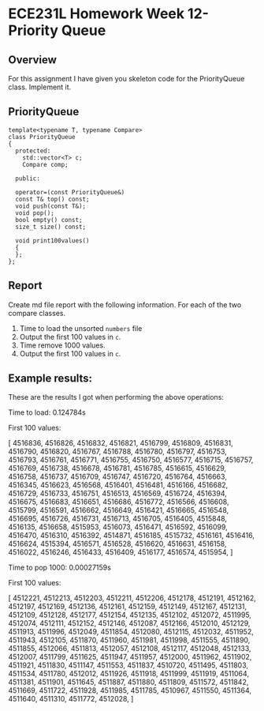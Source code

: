 
# ECE231L Homework Week 12- Priority Queue

## Overview

For this assignment I have given you skeleton code for the PriorityQueue class.
Implement it.

## PriorityQueue

```
template<typename T, typename Compare>
class PriorityQueue
{
  protected:
    std::vector<T> c;
    Compare comp;
  
  public:
  
  operator=(const PriorityQueue&)
  const T& top() const;
  void push(const T&);
  void pop();
  bool empty() const;
  size_t size() const;
  
  void print100values()
  {
  };
};
```

## Report

Create md file report with the following information. For each of the two compare classes.

  1. Time to load the unsorted `numbers` file
  1. Output the first 100 values in `c`.
  1. Time remove 1000 values.
  1. Output the first 100 values in `c`.
  

## Example results:

These are the results I got when performing the above operations:

Time to load: 0.124784s

First 100 values:

[ 4516836, 4516826, 4516832, 4516821, 4516799, 4516809, 4516831, 4516790, 4516820, 4516767, 4516788, 4516780, 4516797, 4516753, 4516793, 4516761, 4516771, 4516755, 4516750, 4516577, 4516715, 4516757, 4516769, 4516738, 4516678, 4516781, 4516785, 4516615, 4516629, 4516758, 4516737, 4516709, 4516747, 4516720, 4516764, 4516663, 4516345, 4516623, 4516568, 4516401, 4516481, 4516166, 4516682, 4516729, 4516733, 4516751, 4516513, 4516569, 4516724, 4516394, 4516675, 4516683, 4516651, 4516686, 4516772, 4516566, 4516608, 4515799, 4516591, 4516662, 4516649, 4516421, 4516665, 4516548, 4516695, 4516726, 4516731, 4516713, 4516705, 4516405, 4515848, 4516135, 4516658, 4515953, 4516073, 4516471, 4516592, 4516099, 4516470, 4516310, 4516392, 4514871, 4516185, 4515732, 4516161, 4516416, 4516624, 4515394, 4516571, 4516528, 4516620, 4516631, 4516158, 4516022, 4516246, 4516433, 4516409, 4516177, 4516574, 4515954, ]

Time to pop 1000: 0.00027159s

First 100 values:

[ 4512221, 4512213, 4512203, 4512211, 4512206, 4512178, 4512191, 4512162, 4512197, 4512169, 4512136, 4512161, 4512159, 4512149, 4512167, 4512131, 4512109, 4512128, 4512177, 4512154, 4512135, 4512102, 4512072, 4511995, 4512074, 4512111, 4512152, 4512146, 4512087, 4512166, 4512010, 4512129, 4511913, 4511996, 4512049, 4511854, 4512080, 4512115, 4512032, 4511952, 4511943, 4512105, 4511870, 4511960, 4511981, 4511998, 4511555, 4511890, 4511855, 4512066, 4511813, 4512057, 4512108, 4512117, 4512048, 4512133, 4512007, 4511799, 4511625, 4511947, 4511957, 4512000, 4511962, 4511902, 4511921, 4511830, 4511147, 4511553, 4511837, 4510720, 4511495, 4511803, 4511534, 4511780, 4512012, 4511926, 4511918, 4511999, 4511919, 4511064, 4511381, 4511901, 4511645, 4511887, 4511880, 4511809, 4511572, 4511842, 4511669, 4511722, 4511928, 4511985, 4511785, 4510967, 4511550, 4511364, 4511640, 4511310, 4511772, 4512028, ]

